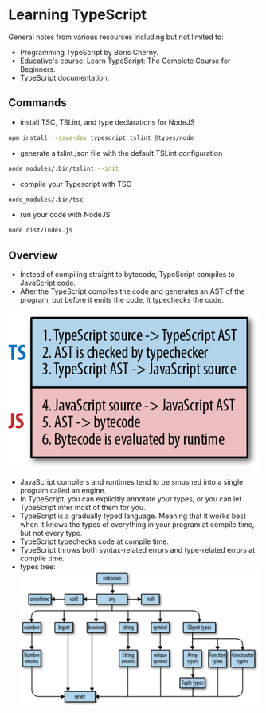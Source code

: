 # Learning TypeScript

General notes from various resources including but not limited to:

- Programming TypeScript by Boris Cherny.
- Educative's course: Learn TypeScript: The Complete Course for Beginners.
- TypeScript documentation.

## Commands

- install TSC, TSLint, and type declarations for NodeJS

```bash
npm install --save-dev typescript tslint @types/node
```

- generate a tslint.json file with the default TSLint configuration

```bash
node_modules/.bin/tslint --init
```

- compile your Typescript with TSC

```bash
node_modules/.bin/tsc
```

- run your code with NodeJS

```bash
node dist/index.js
```

## Overview

- Instead of compiling straight to bytecode, TypeScript compiles to JavaScript code.
- After the TypeScript compiles the code and generates an AST of the program, but before it emits the code, it typechecks the code.

![Untitled](public/steps.png)

- JavaScript compilers and runtimes tend to be smushed into a single program called an engine.
- In TypeScript, you can explicitly annotate your types, or you can let TypeScript infer most of them for you.
- TypeScript is a gradually typed language. Meaning that it works best when it knows the types of everything in your program at compile time, but not every type.
- TypeScript typechecks code at compile time.
- TypeScript throws both syntax-related errors and type-related errors at compile time.
- types tree:
![Untitled](public/type_tree.png)
